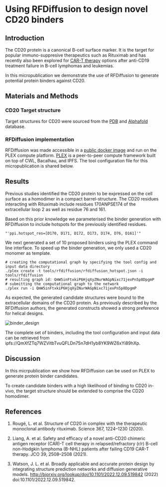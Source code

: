 # Using RFDiffusion to design novel CD20 binders

## Introduction
The CD20 protein is a canonical B-cell surface marker. It is the target for popular immuno-suppresive therapeutics such as Rituximab and has recently also been explored for [CAR-T therapy](https://ascopubs.org/doi/abs/10.1200/JCO.2021.39.15_suppl.2508) options after anti-CD19 treatment failure in B-cell lymphomas and leukemias. 

In this micropublication we demonstrate the use of RFDiffusion to generate potential protein binders against CD20. 

## Materials and Methods
### CD20 Target structure
Target structures for CD20 were sourced from the [PDB](https://www.ebi.ac.uk/pdbe/pdbe-kb/proteins/P11836) and [Alphafold](https://alphafold.ebi.ac.uk/entry/P11836) database.

### RFDiffusion implementation
RFDiffusion was made accessible in a [public docker image](public.ecr.aws/p7l9w5o7/rfdiffusion:latest@sha256:0a6ff53004958ee5e770b0b25cd7f270eaf9fc285f6e91f17ad4024d2cc4ea91) and run on the PLEX compute platform. [PLEX](docs.labdao.xyz) is a peer-to-peer compute framework built on top of CWL, Bacalhau, and IPFS. The tool configuration file for this micropublication is shared below.

## Results
Previous studies identified the CD20 protein to be expressed on the cell surface as a homodimer in a compact barrel-structure. The CD20 residues interacting with Rituximab include residues 170ANPSE174 of the extracellular loop 2 as well as residue 76 and 161. 

Based on this prior knowledge we parameterised the binder generation with RFDiffusion to include hotspots for the previously identified residues. 

```
"'ppi.hotspot_res=[D170, D171, D172, D173, D174, D76, D161]'"
````

We next generated a set of 10 proposed binders using the PLEX command line interface. To speed up the binder generation, we only used a CD20 monomer as template.

```
# creating the computational graph by specifying the tool config and input data directory 
./plex create -t tools/rfdiffusion/rfdiffusion_hotspot.json -i tools/rfdiffusion
# resulting graph id: QmW5inFtxkiP6HjqXyZNurWAGpNixc71jexPn5p8DpgmP
# submitting the computational graph to the network
./plex run -i QmW5inFtxkiP6HjqXyZNurWAGpNixc71jexPn5p8DpgmP
````

As expected, the generated candidate structures were bound to the extracellular domains of the CD20 protein. As previously described by the RFDiffusion authors, the generated constructs showed a strong preference for helical designs.

![binder_design](design.png)

The complete set of binders, including the tool configuration and input data can be retrieved from ipfs://QmXfZTq7WZVitbTvuQFLDn75n7dH1yb8YK9WZ6xYi89hXp.

## Discussion
In this micrpublication we show how RFDiffusion can be used on PLEX to generate protein binder candidates. 

To create candidate binders with a high likelihood of binding to CD20 in-vivo, the target structure should be extended to comprise the CD20 homodimer. 

## References

1. Rougé, L. et al. Structure of CD20 in complex with the therapeutic monoclonal antibody rituximab. Science 367, 1224–1230 (2020).

2. Liang, A. et al. Safety and efficacy of a novel anti-CD20 chimeric antigen receptor (CAR)-T cell therapy in relapsed/refractory (r/r) B-cell non-Hodgkin lymphoma (B-NHL) patients after failing CD19 CAR-T therapy. JCO 39, 2508–2508 (2021).

3. Watson, J. L. et al. Broadly applicable and accurate protein design by integrating structure prediction networks and diffusion generative models. http://biorxiv.org/lookup/doi/10.1101/2022.12.09.519842 (2022) doi:10.1101/2022.12.09.519842.




